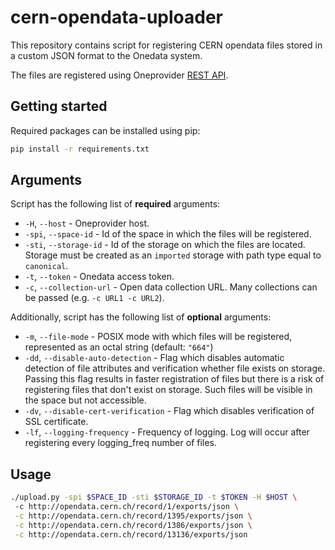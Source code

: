 # cern-opendata-uploader
This repository contains script for registering CERN opendata files stored in a custom JSON format to the Onedata
system. 

The files are registered using Oneprovider [REST API](https://onedata.org/#/home/api/stable/oneprovider?anchor=operation/register_file).

## Getting started

Required packages can be installed using pip:
```bash
pip install -r requirements.txt
``` 

## Arguments

Script has the following list of **required** arguments:
* `-H`, `--host` - Oneprovider host.
* `-spi`, `--space-id` - Id of the space in which the files will be registered.
* `-sti`, `--storage-id` - Id of the storage on which the files are located.
                        Storage must be created as an `imported` storage with
                        path type equal to `canonical`.
* `-t`, `--token` - Onedata access token.
* `-c`, `--collection-url` - Open data collection URL. Many collections can be passed (e.g. `-c URL1 -c URL2`).

Additionally, script has the following list of **optional** arguments:
* `-m`, `--file-mode` - POSIX mode with which files will be registered, represented as an octal string (default: `"664"`)
* `-dd`, `--disable-auto-detection` - Flag which disables automatic detection of file attributes and verification whether file exists on storage.
Passing this flag results in faster registration of files but there is a risk of registering files that don't exist on storage.
Such files will be visible in the space but not accessible.
* `-dv`, `--disable-cert-verification` - Flag which disables verification of SSL certificate.
* `-lf`, `--logging-frequency` - Frequency of logging. Log will occur after registering every logging_freq number of files.

## Usage
```bash
./upload.py -spi $SPACE_ID -sti $STORAGE_ID -t $TOKEN -H $HOST \ 
 -c http://opendata.cern.ch/record/1/exports/json \
 -c http://opendata.cern.ch/record/1395/exports/json \
 -c http://opendata.cern.ch/record/1386/exports/json \
 -c http://opendata.cern.ch/record/13136/exports/json
```

